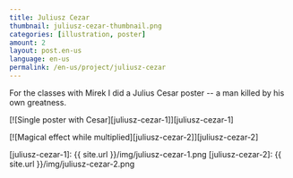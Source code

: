 ```yaml
---
title: Juliusz Cezar
thumbnail: juliusz-cezar-thumbnail.png
categories: [illustration, poster]
amount: 2
layout: post.en-us
language: en-us
permalink: /en-us/project/juliusz-cezar
---
```


For the classes with Mirek I did a Julius Cesar poster -- a man killed by his own greatness.

[![Single poster with Cesar][juliusz-cezar-1]][juliusz-cezar-1]

[![Magical effect while multiplied][juliusz-cezar-2]][juliusz-cezar-2]

[juliusz-cezar-1]: {{ site.url }}/img/juliusz-cezar-1.png
[juliusz-cezar-2]: {{ site.url }}/img/juliusz-cezar-2.png